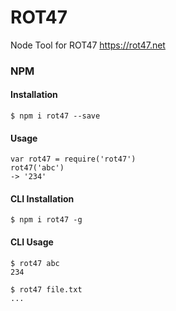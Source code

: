 # ROT47
Node Tool for ROT47 https://rot47.net


### NPM

#### Installation
`$ npm i rot47 --save`

#### Usage
```
var rot47 = require('rot47')  
rot47('abc')  
-> '234'
```

#### CLI Installation
`$ npm i rot47 -g`

#### CLI Usage
```
$ rot47 abc
234

$ rot47 file.txt
...
```
